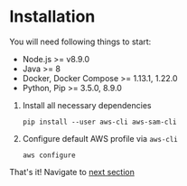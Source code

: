 # Installation

You will need following things to start:
- Node.js >= v8.9.0
- Java >= 8
- Docker, Docker Compose >= 1.13.1, 1.22.0
- Python, Pip >= 3.5.0, 8.9.0

1. Install all necessary dependencies
    ```
    pip install --user aws-cli aws-sam-cli
    ```

2. Configure default AWS profile via `aws-cli`
   ```
   aws configure
   ```

That's it! Navigate to [next section](https://cljdoc.org/d/fierycod/holy-lambda/CURRENT/doc/new-project-generation)
